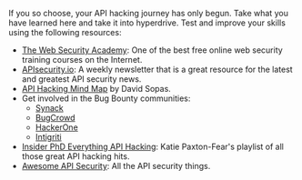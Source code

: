 
If you so choose, your API hacking journey has only begun. Take what you have learned here and take it into hyperdrive. Test and improve your skills using the following resources:

- [The Web Security Academy](https://portswigger.net/web-security): One of the best free online web security training courses on the Internet.
- [APIsecurity.io](https://apisecurity.io/): A weekly newsletter that is a great resource for the latest and greatest API security news. 
- [API Hacking Mind Map](https://dsopas.github.io/MindAPI/) by David Sopas.
- Get involved in the Bug Bounty communities:
    - [Synack](https://www.synack.com/)
    - [BugCrowd](https://www.bugcrowd.com/bug-bounty-list/)
    - [HackerOne](https://www.hackerone.com/)
    - [Intigriti](https://www.intigriti.com/)
- [Insider PhD Everything API Hacking](https://www.youtube.com/playlist?list=PLbyncTkpno5HqX1h2MnV6Qt4wvTb8Mpol): Katie Paxton-Fear's playlist of all those great API hacking hits.
- [Awesome API Security](https://github.com/arainho/awesome-api-security): All the API security things.